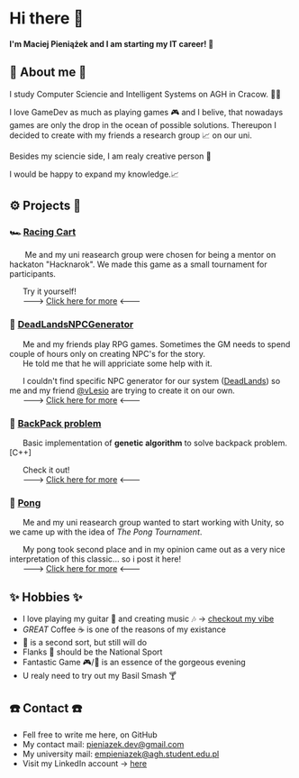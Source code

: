 # Hi there 👋

#### I'm Maciej Pieniążek and I am starting my IT career! 🥳

## 📜 About me 📜
  I study Computer Sciencie and Intelligent Systems on AGH in Cracow. 👨‍🎓
  
  I love GameDev as much as playing games 🎮 and I belive, that nowadays games are only the drop in the ocean of possible solutions. Thereupon I decided to create with my friends a research group 📈 on our uni.
  
  Besides my sciencie side, I am realy creative person 🤯
  
I would be happy to expand my knowledge.📈

## ⚙️ Projects 🔨
  ### 🏎️ [Racing Cart]() <!-- TODO: link -->
   &nbsp;&nbsp;&nbsp;&nbsp;&nbsp;&nbsp; Me and my uni reasearch group were chosen for being a mentor on hackaton "Hacknarok". We made this game as a small tournament for participants. 
   
   &nbsp;&nbsp;&nbsp;&nbsp;&nbsp;&nbsp;Try it yourself!
   <br>&nbsp;&nbsp;&nbsp;&nbsp;&nbsp;&nbsp;---> [Click here for more]() <--- <!-- TODO: link -->
  
  ### 🎲 [DeadLandsNPCGenerator](https://github.com/empieniazek/DeadLandsNPCGenerator)
  &nbsp;&nbsp;&nbsp;&nbsp;&nbsp;&nbsp;Me and my friends play RPG games. Sometimes the GM needs to spend couple of hours only on creating NPC's for the story.
  <br>&nbsp;&nbsp;&nbsp;&nbsp;&nbsp;&nbsp;He told me that he will appriciate some help with it.
  
  &nbsp;&nbsp;&nbsp;&nbsp;&nbsp;&nbsp;I couldn't find specific NPC generator for our system ([DeadLands](https://en.wikipedia.org/wiki/Deadlands)) so me and my friend [@vLesio](https://github.com/vLesio) are trying to create it on our own.
  <br>&nbsp;&nbsp;&nbsp;&nbsp;&nbsp;&nbsp;---> [Click here for more](https://github.com/empieniazek/DeadLandsNPCGenerator) <---
  
  ### 🎒 [BackPack problem]()
   &nbsp;&nbsp;&nbsp;&nbsp;&nbsp;&nbsp;Basic implementation of **genetic algorithm** to solve backpack problem. [C++]
   
   &nbsp;&nbsp;&nbsp;&nbsp;&nbsp;&nbsp;Check it out!
   <br>&nbsp;&nbsp;&nbsp;&nbsp;&nbsp;&nbsp;---> [Click here for more]() <---
  
  ### 🏓 [Pong]()
   &nbsp;&nbsp;&nbsp;&nbsp;&nbsp;&nbsp;Me and my uni reasearch group wanted to start working with Unity, so we came up with the idea of *The Pong Tournament*.
   
   &nbsp;&nbsp;&nbsp;&nbsp;&nbsp;&nbsp;My pong took second place and in my opinion came out as a very nice interpretation of this classic... so i post it here!
   <br>&nbsp;&nbsp;&nbsp;&nbsp;&nbsp;&nbsp;---> [Click here for more]() <---

## ✨ Hobbies ✨ 
  * I love playing my guitar 🎸 and creating music 🎶 -> [checkout my vibe](https://www.youtube.com/watch?v=jzdW4ejnq6Y)
  * *GREAT* Coffee ☕ is one of the reasons of my existance
  * 🧉 is a second sort, but still will do
  * Flanks 🍺 should be the National Sport
  * Fantastic Game 🎮/🎲 is an essence of the gorgeous evening
  * U realy need to try out my Basil Smash 🍸

## ☎️ Contact ☎️
  * Fell free to write me here, on GitHub
  * My contact mail: pieniazek.dev@gmail.com
  * My university mail: empieniazek@agh.student.edu.pl
  * Visit my LinkedIn account -> [here](https://www.linkedin.com/in/empieniazek/)
  
<!-- ## 🤡 Socials 🤡 -->
